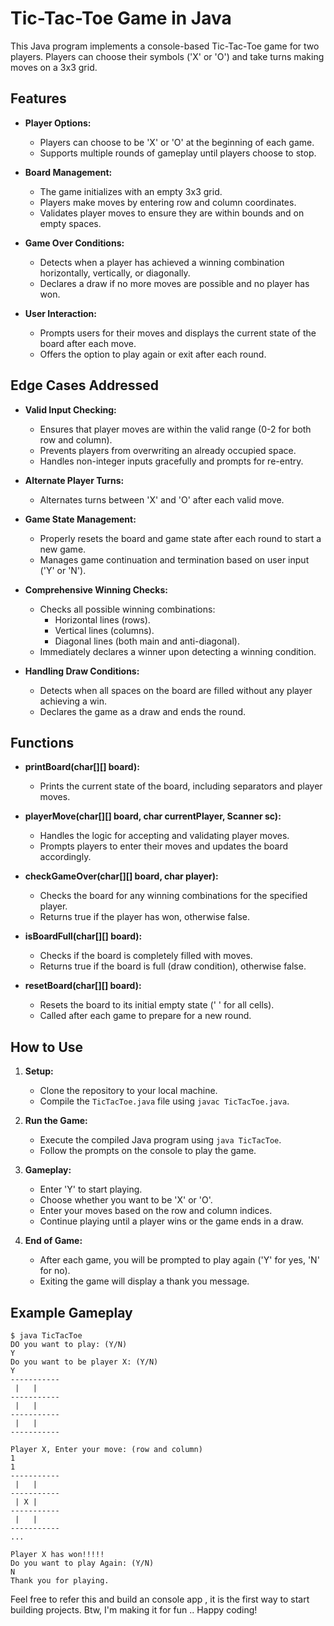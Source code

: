 
# Tic-Tac-Toe Game in Java

This Java program implements a console-based Tic-Tac-Toe game for two players. Players can choose their symbols ('X' or 'O') and take turns making moves on a 3x3 grid.

## Features

- **Player Options:**
  - Players can choose to be 'X' or 'O' at the beginning of each game.
  - Supports multiple rounds of gameplay until players choose to stop.

- **Board Management:**
  - The game initializes with an empty 3x3 grid.
  - Players make moves by entering row and column coordinates.
  - Validates player moves to ensure they are within bounds and on empty spaces.

- **Game Over Conditions:**
  - Detects when a player has achieved a winning combination horizontally, vertically, or diagonally.
  - Declares a draw if no more moves are possible and no player has won.

- **User Interaction:**
  - Prompts users for their moves and displays the current state of the board after each move.
  - Offers the option to play again or exit after each round.

## Edge Cases Addressed

- **Valid Input Checking:**
  - Ensures that player moves are within the valid range (0-2 for both row and column).
  - Prevents players from overwriting an already occupied space.
  - Handles non-integer inputs gracefully and prompts for re-entry.
  
- **Alternate Player Turns:**
  - Alternates turns between 'X' and 'O' after each valid move.
  
- **Game State Management:**
  - Properly resets the board and game state after each round to start a new game.
  - Manages game continuation and termination based on user input ('Y' or 'N').

- **Comprehensive Winning Checks:**
  - Checks all possible winning combinations:
    - Horizontal lines (rows).
    - Vertical lines (columns).
    - Diagonal lines (both main and anti-diagonal).
  - Immediately declares a winner upon detecting a winning condition.

- **Handling Draw Conditions:**
  - Detects when all spaces on the board are filled without any player achieving a win.
  - Declares the game as a draw and ends the round.

## Functions

- **printBoard(char[][] board):**
  - Prints the current state of the board, including separators and player moves.

- **playerMove(char[][] board, char currentPlayer, Scanner sc):**
  - Handles the logic for accepting and validating player moves.
  - Prompts players to enter their moves and updates the board accordingly.

- **checkGameOver(char[][] board, char player):**
  - Checks the board for any winning combinations for the specified player.
  - Returns true if the player has won, otherwise false.

- **isBoardFull(char[][] board):**
  - Checks if the board is completely filled with moves.
  - Returns true if the board is full (draw condition), otherwise false.

- **resetBoard(char[][] board):**
  - Resets the board to its initial empty state (' ' for all cells).
  - Called after each game to prepare for a new round.

## How to Use

1. **Setup:**
   - Clone the repository to your local machine.
   - Compile the `TicTacToe.java` file using `javac TicTacToe.java`.

2. **Run the Game:**
   - Execute the compiled Java program using `java TicTacToe`.
   - Follow the prompts on the console to play the game.

3. **Gameplay:**
   - Enter 'Y' to start playing.
   - Choose whether you want to be 'X' or 'O'.
   - Enter your moves based on the row and column indices.
   - Continue playing until a player wins or the game ends in a draw.

4. **End of Game:**
   - After each game, you will be prompted to play again ('Y' for yes, 'N' for no).
   - Exiting the game will display a thank you message.

## Example Gameplay

```
$ java TicTacToe
DO you want to play: (Y/N)
Y
Do you want to be player X: (Y/N)
Y
-----------
 |   |   
-----------
 |   |   
-----------
 |   |
----------- 

Player X, Enter your move: (row and column)
1
1
-----------
 |   |   
-----------
 | X |   
-----------
 |   |   
-----------
...

Player X has won!!!!!
Do you want to play Again: (Y/N)
N
Thank you for playing.
```


Feel free to refer this and build an console app , it is the first way to start building projects. 
Btw, I'm making it for fun .. Happy coding!

